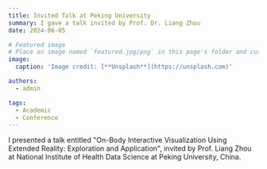 ```yaml
---
title: Invited Talk at Peking University
summary: I gave a talk invited by Prof. Dr. Liang Zhou
date: 2024-06-05

# Featured image
# Place an image named `featured.jpg/png` in this page's folder and customize its options here.
image:
  caption: 'Image credit: [**Unsplash**](https://unsplash.com)'

authors:
  - admin

tags:
  - Academic
  - Conference
---
```

I presented a talk entitled "On-Body Interactive Visualization Using Extended Reality: Exploration and Application", invited by Prof. Liang Zhou at National Institute of Health Data Science at Peking University, China.